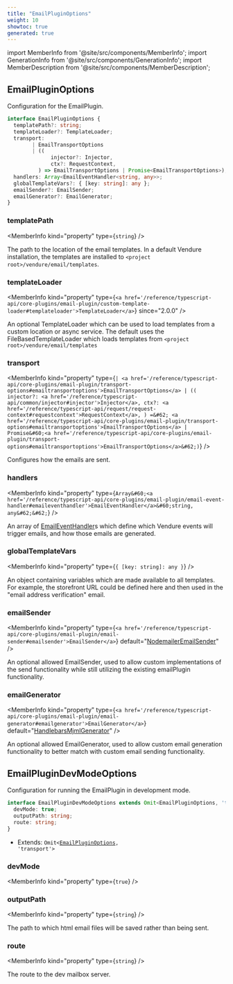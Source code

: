 ```yaml
---
title: "EmailPluginOptions"
weight: 10
showtoc: true
generated: true
---
```

<!-- This file was generated from the Vendure source. Do not modify. Instead, re-run the "docs:build" script -->
import MemberInfo from '@site/src/components/MemberInfo';
import GenerationInfo from '@site/src/components/GenerationInfo';
import MemberDescription from '@site/src/components/MemberDescription';


## EmailPluginOptions

<GenerationInfo sourceFile="packages/email-plugin/src/types.ts" sourceLine="40" packageName="@vendure/email-plugin" />

Configuration for the EmailPlugin.

```ts title="Signature"
interface EmailPluginOptions {
  templatePath?: string;
  templateLoader?: TemplateLoader;
  transport:
        | EmailTransportOptions
        | ((
              injector?: Injector,
              ctx?: RequestContext,
          ) => EmailTransportOptions | Promise<EmailTransportOptions>);
  handlers: Array<EmailEventHandler<string, any>>;
  globalTemplateVars?: { [key: string]: any };
  emailSender?: EmailSender;
  emailGenerator?: EmailGenerator;
}
```

<div className="members-wrapper">

### templatePath

<MemberInfo kind="property" type={`string`}   />

The path to the location of the email templates. In a default Vendure installation,
the templates are installed to `<project root>/vendure/email/templates`.
### templateLoader

<MemberInfo kind="property" type={`<a href='/reference/typescript-api/core-plugins/email-plugin/custom-template-loader#templateloader'>TemplateLoader</a>`}  since="2.0.0"  />

An optional TemplateLoader which can be used to load templates from a custom location or async service.
The default uses the FileBasedTemplateLoader which loads templates from `<project root>/vendure/email/templates`
### transport

<MemberInfo kind="property" type={`| <a href='/reference/typescript-api/core-plugins/email-plugin/transport-options#emailtransportoptions'>EmailTransportOptions</a>         | ((               injector?: <a href='/reference/typescript-api/common/injector#injector'>Injector</a>,               ctx?: <a href='/reference/typescript-api/request/request-context#requestcontext'>RequestContext</a>,           ) =&#62; <a href='/reference/typescript-api/core-plugins/email-plugin/transport-options#emailtransportoptions'>EmailTransportOptions</a> | Promise&#60;<a href='/reference/typescript-api/core-plugins/email-plugin/transport-options#emailtransportoptions'>EmailTransportOptions</a>&#62;)`}   />

Configures how the emails are sent.
### handlers

<MemberInfo kind="property" type={`Array&#60;<a href='/reference/typescript-api/core-plugins/email-plugin/email-event-handler#emaileventhandler'>EmailEventHandler</a>&#60;string, any&#62;&#62;`}   />

An array of <a href='/reference/typescript-api/core-plugins/email-plugin/email-event-handler#emaileventhandler'>EmailEventHandler</a>s which define which Vendure events will trigger
emails, and how those emails are generated.
### globalTemplateVars

<MemberInfo kind="property" type={`{ [key: string]: any }`}   />

An object containing variables which are made available to all templates. For example,
the storefront URL could be defined here and then used in the "email address verification"
email.
### emailSender

<MemberInfo kind="property" type={`<a href='/reference/typescript-api/core-plugins/email-plugin/email-sender#emailsender'>EmailSender</a>`} default="<a href='/reference/typescript-api/core-plugins/email-plugin/email-sender#nodemaileremailsender'>NodemailerEmailSender</a>"   />

An optional allowed EmailSender, used to allow custom implementations of the send functionality
while still utilizing the existing emailPlugin functionality.
### emailGenerator

<MemberInfo kind="property" type={`<a href='/reference/typescript-api/core-plugins/email-plugin/email-generator#emailgenerator'>EmailGenerator</a>`} default="<a href='/reference/typescript-api/core-plugins/email-plugin/email-generator#handlebarsmjmlgenerator'>HandlebarsMjmlGenerator</a>"   />

An optional allowed EmailGenerator, used to allow custom email generation functionality to
better match with custom email sending functionality.


</div>


## EmailPluginDevModeOptions

<GenerationInfo sourceFile="packages/email-plugin/src/types.ts" sourceLine="110" packageName="@vendure/email-plugin" />

Configuration for running the EmailPlugin in development mode.

```ts title="Signature"
interface EmailPluginDevModeOptions extends Omit<EmailPluginOptions, 'transport'> {
  devMode: true;
  outputPath: string;
  route: string;
}
```
* Extends: <code>Omit&#60;<a href='/reference/typescript-api/core-plugins/email-plugin/email-plugin-options#emailpluginoptions'>EmailPluginOptions</a>, 'transport'&#62;</code>



<div className="members-wrapper">

### devMode

<MemberInfo kind="property" type={`true`}   />


### outputPath

<MemberInfo kind="property" type={`string`}   />

The path to which html email files will be saved rather than being sent.
### route

<MemberInfo kind="property" type={`string`}   />

The route to the dev mailbox server.


</div>
